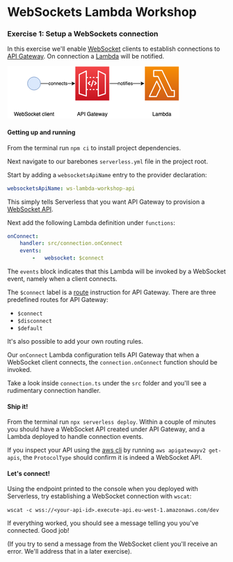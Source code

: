 # WebSockets Lambda Workshop

### Exercise 1: Setup a WebSockets connection

In this exercise we'll enable [WebSocket](https://en.wikipedia.org/wiki/WebSocket) clients to establish connections to [API Gateway](https://aws.amazon.com/api-gateway/). On connection a [Lambda](https://aws.amazon.com/lambda/) will be notified.

![Exercise diagram](exercise-diagram.png)

#### Getting up and running

From the terminal run `npm ci` to install project dependencies.

Next navigate to our barebones `serverless.yml` file in the project root.

Start by adding a `websocketsApiName` entry to the provider declaration:

```yaml
websocketsApiName: ws-lambda-workshop-api
```

This simply tells Serverless that you want API Gateway to provision a [WebSocket API](https://docs.aws.amazon.com/apigateway/latest/developerguide/apigateway-websocket-api.html).

Next add the following Lambda definition under `functions`:

```yaml
onConnect:
    handler: src/connection.onConnect
    events:
        -   websocket: $connect
```

The `events` block indicates that this Lambda will be invoked by a WebSocket event, namely when a client connects.

The `$connect` label is a [route](https://docs.aws.amazon.com/apigateway/latest/developerguide/websocket-api-develop-routes.html) instruction for API Gateway. There are three predefined routes for API Gateway:
 * `$connect`
 * `$disconnect`
 * `$default`

It's also possible to add your own routing rules.

Our `onConnect` Lambda configuration tells API Gateway that when a WebSocket client connects, the `connection.onConnect` function should be invoked.

Take a look inside `connection.ts` under the `src` folder and you'll see a rudimentary connection handler.

#### Ship it!

From the terminal run `npx serverless deploy`. Within a couple of minutes you should have a WebSocket API created under API Gateway, and a Lambda deployed to handle connection events.

If you inspect your API using the [aws cli](https://aws.amazon.com/cli/) by running `aws apigatewayv2 get-apis`, the `ProtocolType` should confirm it is indeed a WebSocket API.

#### Let's connect!

Using the endpoint printed to the console when you deployed with Serverless, try establishing a WebSocket connection with `wscat`:

```wscat -c wss://<your-api-id>.execute-api.eu-west-1.amazonaws.com/dev```

If everything worked, you should see a message telling you you've connected. Good job!

(If you try to send a message from the WebSocket client you'll receive an error. We'll address that in a later exercise).
